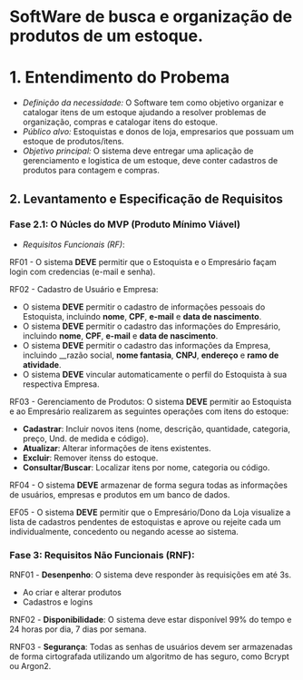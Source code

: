# SoftWare de busca e organização de produtos de um estoque.

# 1. Entendimento do Probema
- *Definição da necessidade:* O Software tem como objetivo organizar e catalogar itens de um estoque ajudando a resolver problemas de organização, compras e catalogar itens do estoque.
- *Público alvo:* Estoquistas e donos de loja, empresarios que possuam um estoque de produtos/itens.
- *Objetivo principal:* O sistema deve entregar uma aplicação de gerenciamento e logistica de um estoque, deve conter cadastros de produtos para contagem e compras.

## 2. Levantamento e Especificação de Requisitos

### Fase 2.1: __O Núcles do MVP (Produto Mínimo Viável)__
- *Requisitos Funcionais (RF)*:
  
RF01 - O sistema __DEVE__ permitir que o Estoquista e o Empresário façam login com credencias (e-mail e senha).

RF02 - Cadastro de Usuário e Empresa:
- O sistema __DEVE__ permitir o cadastro de informações pessoais do Estoquista, incluindo __nome__, __CPF__, __e-mail__ e __data de nascimento__.
- O sistema __DEVE__ permitir o cadastro das informações do Empresário, incluindo __nome__, __CPF__, __e-mail__ e __data de nascimento__.
- O sistema __DEVE__ permitir o cadastro das informações da Empresa, incluindo __razão social, __nome fantasia__, __CNPJ__, __endereço__ e __ramo de atividade__. 
- O sistema __DEVE__ vincular automaticamente o perfil do Estoquista à sua respectiva Empresa.

RF03 - Gerenciamento de Produtos: O sistema __DEVE__ permitir ao Estoquista e ao Empresário realizarem as seguintes operações com itens do estoque:
- __Cadastrar__: Incluir novos itens (nome, descrição, quantidade, categoria, preço, Und. de medida e código).
- __Atualizar__:  Alterar informações de itens existentes.
- __Excluir__: Remover itenss do estoque.
- __Consultar/Buscar__: Localizar itens por nome, categoria ou código.
  
RF04 - O sistema __DEVE__ armazenar de forma segura todas as informações de usuários, empresas e produtos em um banco de dados.

EF05 - O sistema __DEVE__ permitir que o Empresário/Dono da Loja visualize a lista de cadastros pendentes de estoquistas e aprove ou rejeite cada um individualmente, concedento ou negando acesse ao sistema.

### Fase 3: __Requisitos Não Funcionais (RNF)__:

RNF01 - __Desenpenho__: O sistema deve responder às requisições em até 3s.
- Ao criar e alterar produtos
- Cadastros e logins

RNF02 - __Disponibilidade__: O sistema deve estar disponível 99% do tempo e 24 horas por dia, 7 dias por semana.

RNF03 - __Segurança__: Todas as senhas de usuários devem ser armazenadas de forma cirtografada utilizando um algoritmo de has seguro, como Bcrypt ou Argon2.

